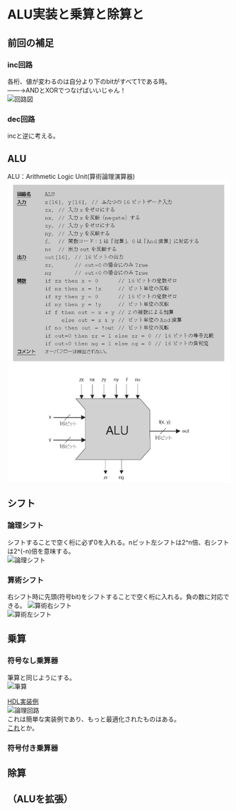 # ALU実装と乗算と除算と
## 前回の補足
### inc回路
各桁、値が変わるのは自分より下のbitがすべて1である時。  
    ――→ANDとXORでつなげばいいじゃん！  
![回路図](./img/)  
  
### dec回路
incと逆に考える。  

## ALU
ALU：Arithmetic Logic Unit(算術論理演算器)  
![ALU](./img/alu.png)

## シフト
### 論理シフト
シフトすることで空く桁に必ず0を入れる。nビット左シフトは2^n倍、右シフトは2^(-n)倍を意味する。  
![論理シフト](./img/)  
### 算術シフト
右シフト時に先頭(符号bit)をシフトすることで空く桁に入れる。負の数に対応できる。
![算術右シフト](./img/)  
![算術左シフト](./img/)
### 

## 乗算
### 符号なし乗算器
筆算と同じようにする。  
![筆算](./img/)  
  
[HDL実装例](https://github.com/NeM-T/hdl_practice/blob/master/multiplier/multiplier2.sv)  
![論理回路](./img/)  
これは簡単な実装例であり、もっと最適化されたものはある。  
[これ](http://kivantium.hateblo.jp/entry/2016/12/08/000000)とか。  
  
### 符号付き乗算器

## 除算

## （ALUを拡張）
